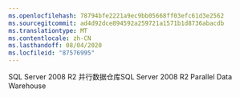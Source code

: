 ```yaml
---
ms.openlocfilehash: 78794bfe2221a9ec9bb05668ff03efc61d3e2562
ms.sourcegitcommit: ad4d92dce894592a259721a1571b1d8736abacdb
ms.translationtype: MT
ms.contentlocale: zh-CN
ms.lasthandoff: 08/04/2020
ms.locfileid: "87576995"
---
```

<span data-ttu-id="7fffb-101">SQL Server 2008 R2 并行数据仓库</span><span class="sxs-lookup"><span data-stu-id="7fffb-101">SQL Server 2008 R2 Parallel Data Warehouse</span></span>
